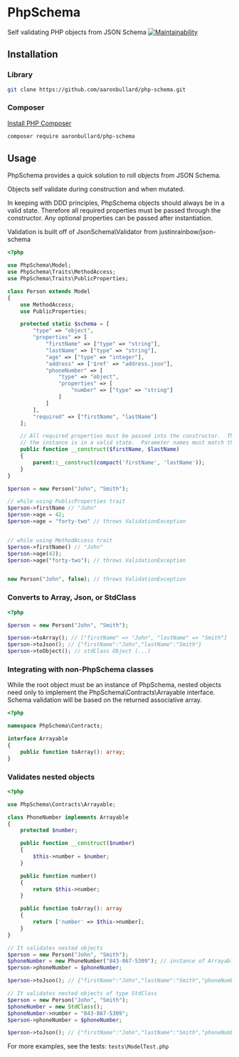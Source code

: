# PhpSchema
Self validating PHP objects from JSON Schema
[![Maintainability](https://api.codeclimate.com/v1/badges/1f20be630457fe6b3c57/maintainability)](https://codeclimate.com/github/aaronbullard/php-schema/maintainability)

## Installation

### Library

```bash
git clone https://github.com/aaronbullard/php-schema.git
```

### Composer

[Install PHP Composer](https://getcomposer.org/doc/00-intro.md)

```bash
composer require aaronbullard/php-schema
```

## Usage

PhpSchema provides a quick solution to roll objects from JSON Schema.

Objects self validate during construction and when mutated.

In keeping with DDD principles, PhpSchema objects should always be in a valid state.  Therefore all required properties must be passed through the constructor.  Any optional properties can be passed after instantiation.

Validation is built off of JsonSchema\Validator from justinrainbow/json-schema


```php
<?php

use PhpSchema\Model;
use PhpSchema\Traits\MethodAccess;
use PhpSchema\Traits\PublicProperties;

class Person extends Model
{
    use MethodAccess;
    use PublicProperties;

    protected static $schema = [
        "type" => "object",
        "properties" => [
            "firstName" => ["type" => "string"],
            "lastName" => ["type" => "string"],
            "age" => ["type" => "integer"],
            "address" => ['$ref' => "address.json"],
            "phoneNumber" => [
                "type" => "object",
                "properties" => [
                    "number" => ["type" => "string"]
                ]
            ]
        ],
        "required" => ["firstName", "lastName"]
    ];

    // All required properties must be passed into the constructor.  This ensures
    // the instance is in a valid state.  Parameter names must match the schema.
    public function __construct($firstName, $lastName)
    {
        parent::__construct(compact('firstName', 'lastName'));
    }
}

$person = new Person("John", "Smith");

// while using PublicProperties trait
$person->firstName // "John"
$person->age = 42;
$person->age = "forty-two" // throws ValidationException


// while using MethodAccess trait
$person->firstName() // "John"
$person->age(42);
$person->age("forty-two"); // throws ValidationException


new Person("John", false); // throws ValidationException

```

### Converts to Array, Json, or StdClass
```php
<?php

$person = new Person("John", "Smith");

$person->toArray(); // ["firstName" => "John", "lastName" => "Smith"]
$person->toJson(); // {"firstName":"John","lastName":"Smith"}
$person->toObject(); // stdClass Object (...)
```

### Integrating with non-PhpSchema classes

While the root object must be an instance of PhpSchema, nested objects need only to implement the PhpSchema\Contracts\Arrayable interface.  Schema validation will be based on the returned associative array.

```php
<?php

namespace PhpSchema\Contracts;

interface Arrayable
{
    public function toArray(): array;
}
```

### Validates nested objects
```php
<?php

use PhpSchema\Contracts\Arrayable;

class PhoneNumber implements Arrayable
{
    protected $number;

    public function __construct($number)
    {
        $this->number = $number;
    }

    public function number()
    {
        return $this->number;
    }

    public function toArray(): array
    {
        return ['number' => $this->number];
    }
}

// It validates nested objects
$person = new Person("John", "Smith");
$phoneNumber = new PhoneNumber("843-867-5309"); // instance of Arrayable
$person->phoneNumber = $phoneNumber;

$person->toJson(); // {"firstName":"John","lastName":"Smith","phoneNumber":{"number":"843-867-5309"}}

// It validates nested objects of type StdClass
$person = new Person("John", "Smith");
$phoneNumber = new StdClass();
$phoneNumber->number = "843-867-5309";
$person->phoneNumber = $phoneNumber;

$person->toJson(); // {"firstName":"John","lastName":"Smith","phoneNumber":{"number":"843-867-5309"}}

```

For more examples, see the tests: `tests\ModelTest.php`